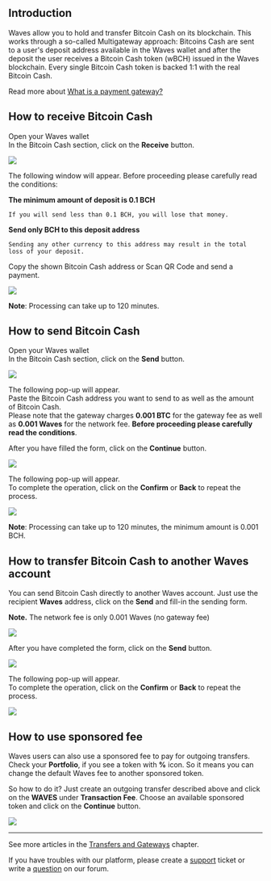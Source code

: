 ## Introduction

Waves allow you to hold and transfer Bitcoin Cash on its blockchain. This works through a so-called Multigateway approach: Bitcoins Cash are sent to a user's deposit address available in the Waves wallet and after the deposit the user receives a Bitcoin Cash token \(wBCH\) issued in the Waves blockchain. Every single Bitcoin Cash token is backed 1:1 with the real Bitcoin Cash.

Read more about [What is a payment gateway?](/waves-client/frequently-asked-questions-faq/transfers-and-gateways/payment-gateway.md)

## How to receive Bitcoin Cash

Open your Waves wallet  
In the Bitcoin Cash section, click on the **Receive** button.

![](/_assets/bch_transfers_01.png)

The following window will appear. Before proceeding please carefully read the conditions:

**The minimum amount of deposit is 0.1 BCH**
```
If you will send less than 0.1 BCH, you will lose that money.
```
**Send only BCH to this deposit address**
```
Sending any other currency to this address may result in the total loss of your deposit.
```

Copy the shown Bitcoin Cash address or Scan QR Code and send a payment.  

![](/_assets/bch_transfers_02.png)

**Note**: Processing can take up to 120 minutes.

## How to send Bitcoin Cash

Open your Waves wallet  
In the Bitcoin Cash section, click on the **Send** button.

![](/_assets/bch_transfers_01.png)

The following pop-up will appear.  
Paste the Bitcoin Cash address you want to send to as well as the amount of Bitcoin Cash.  
Please note that the gateway charges **0.001 BTC** for the gateway fee as well as **0.001 Waves** for the network fee.
**Before proceeding please carefully read the conditions**.

After you have filled the form, click on the **Continue** button.

![](/_assets/bch_transfers_04.png)

The following pop-up will appear.  
To complete the operation, click on the **Confirm** or **Back** to repeat the process.

![](/_assets/bch_transfers_05.png)

**Note**: Processing can take up to 120 minutes, the minimum amount is 0.001 BCH.

## How to transfer Bitcoin Cash to another Waves account

You can send Bitcoin Cash directly to another Waves account. Just use the recipient **Waves** address, click on the **Send** and fill-in the sending form.

**Note.** The network fee is only 0.001 Waves \(no gateway fee\)

![](/_assets/bch_transfers_01.png)

After you have completed the form, click on the **Send** button.

![](/_assets/bch_transfers_07.png)

The following pop-up will appear.  
To complete the operation, click on the **Confirm** or **Back** to repeat the process.

![](/_assets/bch_transfers_08.png)

## How to use sponsored fee

Waves users can also use a sponsored fee to pay for outgoing transfers. Check your **Portfolio**, if you see a token with **%** icon. So it means you can change the default Waves fee to another sponsored token.

So how to do it? Just create an outgoing transfer described above and click on the **WAVES** under **Transaction Fee**.
Choose an available sponsored token and click on the **Continue** button.

![](/_assets/transaction_fee.png)

___



See more articles in the [Transfers and Gateways](/waves-client/wallet-management.md) chapter.

If you have troubles with our platform, please create a [support](https://support.wavesplatform.com/) ticket or write a [question](https://forum.wavesplatform.com/) on our forum.
